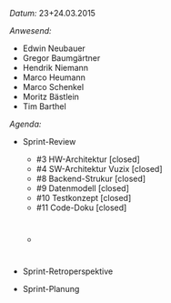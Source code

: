 _Datum:_ 
23+24.03.2015

_Anwesend:_
- Edwin Neubauer
- Gregor Baumgärtner
- Hendrik Niemann
- Marco Heumann
- Marco Schenkel
- Moritz Bästlein
- Tim Barthel

_Agenda:_
- Sprint-Review
	- #3 HW-Architektur [closed]
	- #4 SW-Architektur Vuzix [closed]
	- #8 Backend-Strukur [closed]
	- #9 Datenmodell [closed]
	- #10 Testkonzept [closed]
	- #11 Code-Doku [closed]
	- #
	
- Sprint-Retroperspektive
	
- Sprint-Planung
	